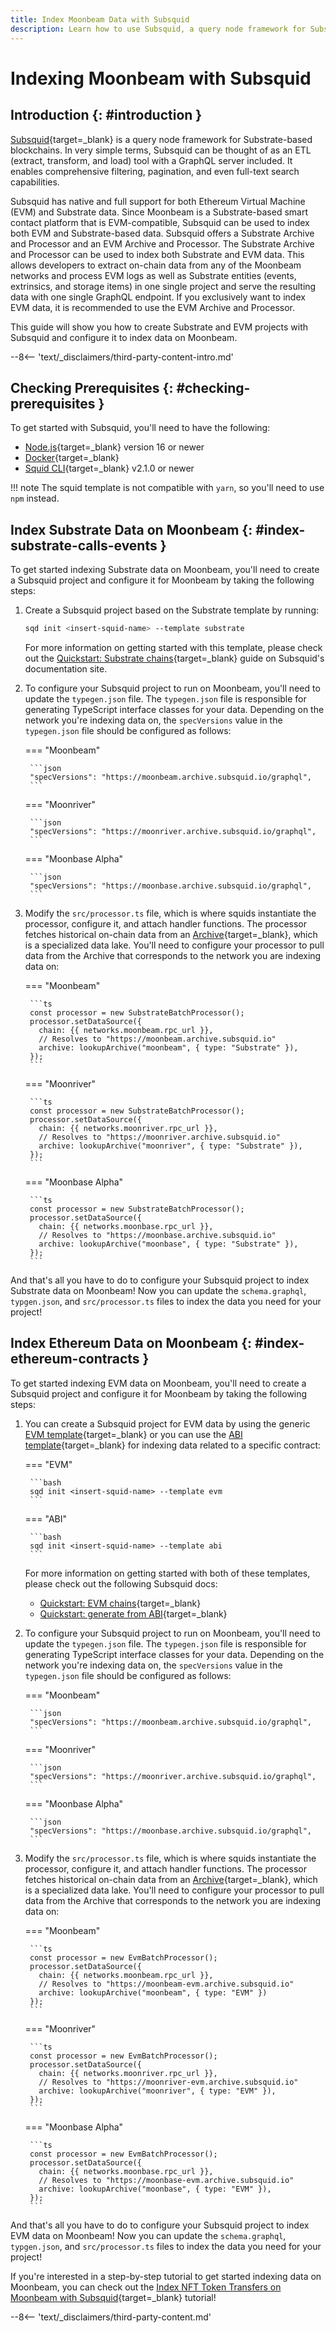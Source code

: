 ```yaml
---
title: Index Moonbeam Data with Subsquid
description: Learn how to use Subsquid, a query node framework for Substrate-based chains, to index and process Substrate and EVM data for Moonbeam and Moonriver.
---
```


# Indexing Moonbeam with Subsquid

## Introduction {: #introduction }

[Subsquid](https://subsquid.io){target=_blank} is a query node framework for Substrate-based blockchains. In very simple terms, Subsquid can be thought of as an ETL (extract, transform, and load) tool with a GraphQL server included. It enables comprehensive filtering, pagination, and even full-text search capabilities.

Subsquid has native and full support for both Ethereum Virtual Machine (EVM) and Substrate data. Since Moonbeam is a Substrate-based smart contact platform that is EVM-compatible, Subsquid can be used to index both EVM and Substrate-based data. Subsquid offers a Substrate Archive and Processor and an EVM Archive and Processor. The Substrate Archive and Processor can be used to index both Substrate and EVM data. This allows developers to extract on-chain data from any of the Moonbeam networks and process EVM logs as well as Substrate entities (events, extrinsics, and storage items) in one single project and serve the resulting data with one single GraphQL endpoint. If you exclusively want to index EVM data, it is recommended to use the EVM Archive and Processor.

This guide will show you how to create Substrate and EVM projects with Subsquid and configure it to index data on Moonbeam. 

--8<-- 'text/_disclaimers/third-party-content-intro.md'

## Checking Prerequisites {: #checking-prerequisites }

To get started with Subsquid, you'll need to have the following:

- [Node.js](https://nodejs.org/en/download/){target=_blank} version 16 or newer
- [Docker](https://docs.docker.com/get-docker/){target=_blank}
- [Squid CLI](https://docs.subsquid.io/squid-cli/installation/){target=_blank} v2.1.0 or newer

!!! note
    The squid template is not compatible with `yarn`, so you'll need to use `npm` instead.

## Index Substrate Data on Moonbeam {: #index-substrate-calls-events }

To get started indexing Substrate data on Moonbeam, you'll need to create a Subsquid project and configure it for Moonbeam by taking the following steps:

1. Create a Subsquid project based on the Substrate template by running:

    ```bash
    sqd init <insert-squid-name> --template substrate
    ```

    For more information on getting started with this template, please check out the [Quickstart: Substrate chains](https://docs.subsquid.io/quickstart/quickstart-substrate/){target=_blank} guide on Subsquid's documentation site.

2. To configure your Subsquid project to run on Moonbeam, you'll need to update the `typegen.json` file. The `typegen.json` file is responsible for generating TypeScript interface classes for your data. Depending on the network you're indexing data on, the `specVersions` value in the `typegen.json` file should be configured as follows:

    === "Moonbeam"

        ```json
        "specVersions": "https://moonbeam.archive.subsquid.io/graphql",
        ```

    === "Moonriver"

        ```json
        "specVersions": "https://moonriver.archive.subsquid.io/graphql",
        ```

    === "Moonbase Alpha"

        ```json
        "specVersions": "https://moonbase.archive.subsquid.io/graphql",
        ```

3. Modify the `src/processor.ts` file, which is where squids instantiate the processor, configure it, and attach handler functions. The processor fetches historical on-chain data from an [Archive](https://docs.subsquid.io/archives/overview/){target=_blank}, which is a specialized data lake. You'll need to configure your processor to pull data from the Archive that corresponds to the network you are indexing data on:

    === "Moonbeam"

        ```ts
        const processor = new SubstrateBatchProcessor();
        processor.setDataSource({
          chain: {{ networks.moonbeam.rpc_url }},
          // Resolves to "https://moonbeam.archive.subsquid.io"
          archive: lookupArchive("moonbeam", { type: "Substrate" }),
        });
        ```

    === "Moonriver"

        ```ts
        const processor = new SubstrateBatchProcessor();
        processor.setDataSource({
          chain: {{ networks.moonriver.rpc_url }},
          // Resolves to "https://moonriver.archive.subsquid.io"
          archive: lookupArchive("moonriver", { type: "Substrate" }),
        });
        ```

    === "Moonbase Alpha"

        ```ts
        const processor = new SubstrateBatchProcessor();
        processor.setDataSource({
          chain: {{ networks.moonbase.rpc_url }},
          // Resolves to "https://moonbase.archive.subsquid.io"
          archive: lookupArchive("moonbase", { type: "Substrate" }),
        });
        ```

And that's all you have to do to configure your Subsquid project to index Substrate data on Moonbeam! Now you can update the `schema.graphql`, `typgen.json`, and `src/processor.ts` files to index the data you need for your project!

## Index Ethereum Data on Moonbeam {: #index-ethereum-contracts }

To get started indexing EVM data on Moonbeam, you'll need to create a Subsquid project and configure it for Moonbeam by taking the following steps:

1. You can create a Subsquid project for EVM data by using the generic [EVM template](https://github.com/subsquid-labs/squid-evm-template){target=_blank} or you can use the [ABI template](https://github.com/subsquid-labs/squid-abi-template){target=_blank} for indexing data related to a specific contract:

    === "EVM"

        ```bash
        sqd init <insert-squid-name> --template evm
        ```

    === "ABI"

        ```bash
        sqd init <insert-squid-name> --template abi
        ```

    For more information on getting started with both of these templates, please check out the following Subsquid docs:
      
      - [Quickstart: EVM chains](https://docs.subsquid.io/quickstart/quickstart-ethereum/){target=_blank}
      - [Quickstart: generate from ABI](https://docs.subsquid.io/quickstart/quickstart-abi/){target=_blank}

2. To configure your Subsquid project to run on Moonbeam, you'll need to update the `typegen.json` file. The `typegen.json` file is responsible for generating TypeScript interface classes for your data. Depending on the network you're indexing data on, the `specVersions` value in the `typegen.json` file should be configured as follows:

    === "Moonbeam"

        ```json
        "specVersions": "https://moonbeam.archive.subsquid.io/graphql",
        ```

    === "Moonriver"

        ```json
        "specVersions": "https://moonriver.archive.subsquid.io/graphql",
        ```

    === "Moonbase Alpha"

        ```json
        "specVersions": "https://moonbase.archive.subsquid.io/graphql",
        ```

3. Modify the `src/processor.ts` file, which is where squids instantiate the processor, configure it, and attach handler functions. The processor fetches historical on-chain data from an [Archive](https://docs.subsquid.io/archives/overview/){target=_blank}, which is a specialized data lake. You'll need to configure your processor to pull data from the Archive that corresponds to the network you are indexing data on:

    === "Moonbeam"

        ```ts
        const processor = new EvmBatchProcessor();
        processor.setDataSource({
          chain: {{ networks.moonbeam.rpc_url }},
          // Resolves to "https://moonbeam-evm.archive.subsquid.io"
          archive: lookupArchive("moonbeam", { type: "EVM" })
        });
        ```

    === "Moonriver"

        ```ts
        const processor = new EvmBatchProcessor();
        processor.setDataSource({
          chain: {{ networks.moonriver.rpc_url }},
          // Resolves to "https://moonriver-evm.archive.subsquid.io"
          archive: lookupArchive("moonriver", { type: "EVM" }),
        });
        ```

    === "Moonbase Alpha"

        ```ts
        const processor = new EvmBatchProcessor();
        processor.setDataSource({
          chain: {{ networks.moonbase.rpc_url }},
          // Resolves to "https://moonbase-evm.archive.subsquid.io"
          archive: lookupArchive("moonbase", { type: "EVM" }),
        });
        ```

And that's all you have to do to configure your Subsquid project to index EVM data on Moonbeam! Now you can update the `schema.graphql`, `typgen.json`, and `src/processor.ts` files to index the data you need for your project!

If you're interested in a step-by-step tutorial to get started indexing data on Moonbeam, you can check out the [Index NFT Token Transfers on Moonbeam with Subsquid](/tutorials/integrations/nft-subsquid){target=_blank} tutorial!

--8<-- 'text/_disclaimers/third-party-content.md'
